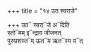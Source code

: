 +++
title = "१४ उत स्वराजे"

+++
उत᳓ स्वरा᳓जे अ᳓दिति  
स्तो᳓मम् इ᳓न्द्राय जीजनत्  
पुरुप्रशस्त᳓म् ऊत᳓य ऋत᳓स्य य᳓त्